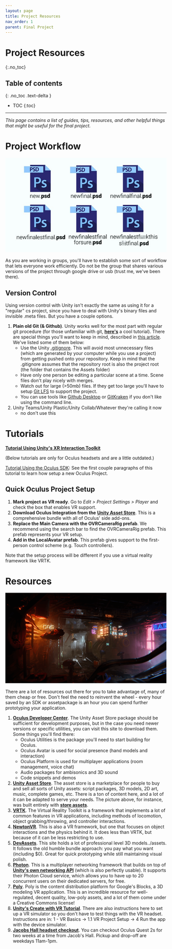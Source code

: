 ```yaml
---
layout: page
title: Project Resources
nav_order: 1
parent: Final Project
---
```

# Project Resources
{:.no_toc}

## Table of contents
{: .no_toc .text-delta }

- TOC
{:toc}

---

*This page contains a list of guides, tips, resources, and other helpful things that might be useful for the final project.*

# Project Workflow

![image](../assets/images/project/version-control.jpg)

As you are working in groups, you'll have to establish some sort of workflow that lets everyone work efficiently. Do not be the group that shares various versions of the project through google drive or usb (trust me, we've been there).

## Version Control 

Using version control with Unity isn't exactly the same as using it for a "regular" cs project, since you have to deal with Unity's binary files and invisible .meta files. But you have a couple options.

1. **Plain old Git (& Github)**. Unity works well for the most part with regular git procedure (for those unfamiliar with git, [**here's**](https://try.github.io/) a cool tutorial). There are special things you'll want to keep in mind, described in [this article](https://robots.thoughtbot.com/how-to-git-with-unity). We've listed some of them below:
   - Use the Unity [.gitignore](https://github.com/github/gitignore/blob/master/Unity.gitignore). This will avoid most unnecessary files (which are generated by your computer while you use a project) from getting pushed onto your repository. Keep in mind that the .gitignore assumes that the repository root is also the project root (the folder that contains the Assets folder)
   - Have only one person be editing a particular scene at a time. Scene files don't play nicely with merges.
   - Watch out for large (>50mb) files. If they get too large you'll have to setup [Git LFS](https://git-lfs.github.com/) to support the project.
   - You can use tools like [Github Desktop](https://desktop.github.com/) or [GitKraken](https://www.gitkraken.com/) if you don't like using the command line.
2. Unity Teams/Unity Plastic/Unity Collab/Whatever they're calling it now
   - no don't use this

# Tutorials

[**Tutorial Using Unity's XR Interaction Toolkit**](https://learn.unity.com/course/create-with-vr)


(Below tutorials are only for Oculus headsets and are a little outdated.)

[Tutorial Using the Oculus SDK](http://www.rgbschemes.com/blog/oculus-touch-and-finger-stuff-part-1/): See the first couple paragraphs of this tutorial to learn how setup a new Oculus Project.

## Quick Oculus Project Setup

1. **Mark project as VR ready**. Go to *Edit > Project Settings > Player* and check the box that enables VR support.
2. **Download Oculus Integration from the** [**Unity Asset Store**](https:/../assetstore.unity.com/packages/tools/integration/oculus-integration-82022). This is a comprehensive bundle with all of Oculus' side add-ons.
3. **Replace the Main Camera with the OVRCameraRig prefab**. We recommend using the search bar to find the OVRCameraRig prefab. This prefab represents your VR setup.
4. **Add in the LocalAvatar prefab**. This prefab gives support to the first-person control scheme (e.g. Touch controllers).

Note that the setup process will be different if you use a virtual reality framework like VRTK.

# Resources

![image](../assets/images/project/neon.jpg)

There are a lot of resources out there for you to take advantage of, many of them cheap or free. Don't feel the need to reinvent the wheel - every hour saved by an SDK or assetpackage is an hour you can spend further prototyping your application.

1. [**Oculus Developer Center**](https://developer.oculus.com/downloads/unity/). The Unity Asset Store package should be sufficient for development purposes, but in the case you need newer versions or specific utilities, you can visit this site to download them. Some things you'll find there:
   - Oculus Utilities is the package you'll need to start building for Oculus.
   - Oculus Avatar is used for social presence (hand models and interaction)
   - Oculus Platform is used for multiplayer applications (room management, voice chat)
   - Audio packages for ambisonics and 3D sound
   - Code snippets and demos 
2. [**Unity Asset Store**](https://www.assetstore.unity3d.com/en/). The asset store is a marketplace for people to buy and sell all sorts of Unity assets: script packages, 3D models, 2D art, music, complete games, etc. There is a ton of content here, and a lot of it can be adapted to serve your needs. The picture above, for instance, was built entirely with [**store assets**](https://blogs.unity3d.com/2017/10/04/neon/).
3. [**VRTK**](https://vrtoolkit.readme.io/). The Virtual Reality Toolkit is a framework that implements a lot of common features in VR applications, including methods of locomotion, object grabbing/throwing, and controller interactions.
4. [**NewtonVR**](http://www.newtonvr.com/). This is also a VR framework, but one that focuses on object interactions and the physics behind it. It does less than VRTK, but because of it can be less restricting to use.
5. [**DevAssets**](http://devassets.com/). This site holds a lot of professional level 3D models../assets. It follows the old humble bundle approach: you pay what you want (including $0). Great for quick prototyping while still maintaining visual polish.
6. [**Photon**](https://www.photonengine.com/). This is a multiplayer networking framework that builds on top of [**Unity's own networking API**](https://docs-multiplayer.unity3d.com/) (which is also perfectly usable). It supports their Photon Cloud service, which allows you to have up to 20 concurrent users on their dedicated servers, for free.
7. [**Poly**](https://poly.google.com/). Poly is the content distribution platform for Google's Blocks, a 3D modeling VR application. This is an incredible resource for well-regulated, decent quality, low-poly assets, and a lot of them come under a Creative Commons license!
8. [**Unity's Create with VR Tutorial**](https://learn.unity.com/course/create-with-vr). There are also instructions here to set up a VR simulator so you don't have to test things with the VR headset. Instructions are in: 1 - VR Basics -> 1.1 VR Project Setup -> 4 Run the app with the device simulator.
9. [**Jacobs Hall headset checkout**](https://jacobsinstitute.berkeley.edu/oculus-check-out/). You can checkout Oculus Quest 2s for two weeks at a time from Jacob's Hall. Pickup and drop-off are weekdays 11am-1pm.